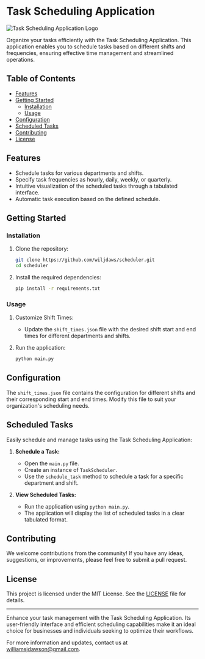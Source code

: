
# Task Scheduling Application

![Task Scheduling Application Logo](https://github.com/wiljdaws/scheduler/assets/98637668/b6ecff93-b244-4ee9-8c0d-3ad069829ffc)

Organize your tasks efficiently with the Task Scheduling Application. This application enables you to schedule tasks based on different shifts and frequencies, ensuring effective time management and streamlined operations.

## Table of Contents

- [Features](#features)
- [Getting Started](#getting-started)
  - [Installation](#installation)
  - [Usage](#usage)
- [Configuration](#configuration)
- [Scheduled Tasks](#scheduled-tasks)
- [Contributing](#contributing)
- [License](#license)

## Features

- Schedule tasks for various departments and shifts.
- Specify task frequencies as hourly, daily, weekly, or quarterly.
- Intuitive visualization of the scheduled tasks through a tabulated interface.
- Automatic task execution based on the defined schedule.

## Getting Started

### Installation

1. Clone the repository:

   ```sh
   git clone https://github.com/wiljdaws/scheduler.git
   cd scheduler
   ```

2. Install the required dependencies:

   ```sh
   pip install -r requirements.txt
   ```

### Usage

1. Customize Shift Times:
   - Update the `shift_times.json` file with the desired shift start and end times for different departments and shifts.

2. Run the application:

   ```sh
   python main.py
   ```

## Configuration

The `shift_times.json` file contains the configuration for different shifts and their corresponding start and end times. Modify this file to suit your organization's scheduling needs.

## Scheduled Tasks

Easily schedule and manage tasks using the Task Scheduling Application:

1. **Schedule a Task:**
   - Open the `main.py` file.
   - Create an instance of `TaskScheduler`.
   - Use the `schedule_task` method to schedule a task for a specific department and shift.

2. **View Scheduled Tasks:**
   - Run the application using `python main.py`.
   - The application will display the list of scheduled tasks in a clear tabulated format.

## Contributing

We welcome contributions from the community! If you have any ideas, suggestions, or improvements, please feel free to submit a pull request.

## License

This project is licensed under the MIT License. See the [LICENSE](LICENSE) file for details.

---

Enhance your task management with the Task Scheduling Application. Its user-friendly interface and efficient scheduling capabilities make it an ideal choice for businesses and individuals seeking to optimize their workflows.

For more information and updates, contact us at williamsjdawson@gmail.com.

